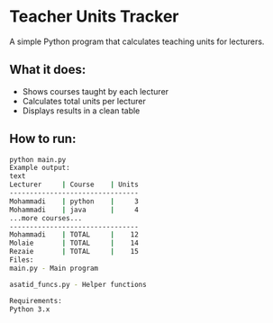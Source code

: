 # Teacher Units Tracker

A simple Python program that calculates teaching units for lecturers.

## What it does:
- Shows courses taught by each lecturer
-  Calculates total units per lecturer
-  Displays results in a clean table

## How to run:
```bash
python main.py
Example output:
text
Lecturer     | Course    | Units
--------------------------------
Mohammadi    | python    |     3
Mohammadi    | java      |     4
...more courses...
--------------------------------
Mohammadi    | TOTAL     |    12
Molaie       | TOTAL     |    14
Rezaie       | TOTAL     |    15
Files:
main.py - Main program

asatid_funcs.py - Helper functions

Requirements:
Python 3.x
